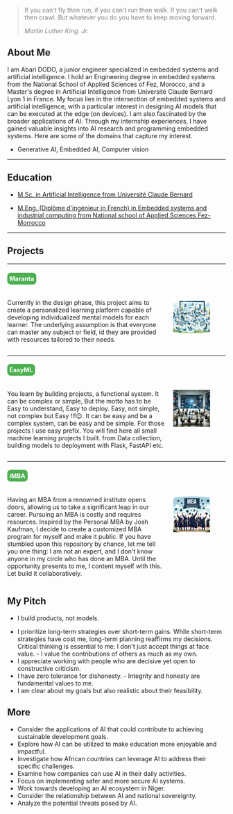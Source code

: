 <!-- >> I believe in an architecture not on data. Intelligent come from architecture not from a lot of data.
             I believe in Tiny than large. Does the amount of knowledge make one intelligent ? oups I guess not, 
             Does good reasonning result in good outcomes, arguably yes. Does memory and brain are crucial? 
             I think so. Does AI will replace Humans or pause Existential risk? Ok, That is kind rude. 
             They say open source but they are they only who have power to train them ? Irony, Irony, Irony… -->
<script src="https://cdn.jsdelivr.net/npm/@popperjs/core@2.11.8/dist/umd/popper.min.js" integrity="sha384-I7E8VVD/ismYTF4hNIPjVp/Zjvgyol6VFvRkX/vR+Vc4jQkC+hVqc2pM8ODewa9r" crossorigin="anonymous"></script>
<script src="https://cdn.jsdelivr.net/npm/bootstrap@5.3.3/dist/js/bootstrap.min.js" integrity="sha384-0pUGZvbkm6XF6gxjEnlmuGrJXVbNuzT9qBBavbLwCsOGabYfZo0T0to5eqruptLy" crossorigin="anonymous"></script>
<style>
    .project {
        color: blue;
    }
    img {
  width: 70%;
  height: 70%;
}
</style>

<blockquote style='color:grey;'>If you can't fly then run, if you can't run then walk. If you can't walk then crawl. But whatever you do you have to keep moving forward.

<cite>Martin Luther King. Jr. </cite> </blockquote> 

## About Me

I am Abari DODO, a junior engineer specialized in embedded systems and artificial intelligence. I hold an Engineering degree in embedded systems from the National School of Applied Sciences of Fez, Morocco, and a Master's degree in Artificial Intelligence from Université Claude Bernard Lyon 1 in France. My focus lies in the intersection of embedded systems and artificial intelligence, with a particular interest in designing AI models that can be executed at the edge (on devices). I am also fascinated by the broader applications of AI. Through my internship experiences, I have gained valuable insights into AI research and programming embedded systems. Here are some of the domains that capture my interest.

- Generative AI, Embedded AI, Computer vision
---------

## Education

- [M.Sc. in Artificial Intelligence from Université Claude Bernard](https://ensaf.ac.ma/)

- [M.Eng. (Diplôme d'ingénieur in French) in Embedded systems and industrial computing from National school of Applied Sciences Fez-Morrocco](https://www.univ-lyon1.fr/)

---------

## Projects

<!-- Maranta project -->
---
<h4 class='project'> <a href="https://github.com/abari111/maranta" style="background-color: #4CAF50; color: white; padding: 5px 5px; text-align: center; text-decoration: none; display: inline-block; border-radius: 8px; margin: 0px 0px; cursor: pointer;">
Maranta</a></h4>

<div style="display: flex;">

<div style="flex: 3; padding-right: 10px;">



Currently in the design phase, this project aims to create a personalized learning platform capable of developing individualized mental models for each learner. The underlying assumption is that everyone can master any subject or field, id they are provided with resources tailored to their needs.

</div>
<div style="flex: 1; padding-left: 10px;">

<img
  class="fit-picture"
  src="assets/img/maranta.png"
  alt="Grapefruit slice atop a pile of other slices" />

</div>
</div>

<!-- EasyML project -->
---
<h4 class='project'> <a href="https://github.com/abari111/easyML" style="background-color: #4CAF50; color: white; padding: 5px 5px; text-align: center; text-decoration: none; display: inline-block; border-radius: 8px; margin: 0px 0px; cursor: pointer;">
   EasyML
</a></h4>
<!-- <h3 class='project'>EasyML</h3> -->
<div style="display: flex;">

<div style="flex: 3; padding-right: 10px;">



You learn by building projects, a functional system. It can be complex or simple, But the motto has to be Easy to understand, Easy to deploy. Easy, not simple, not complex but Easy !!!😉. It can be easy and be a complex system, can be easy and be simple. For those projects I use easy prefix.
You will find here  all small machine learning projects I built. from Data collection, building models to deployment with Flask, FastAPI etc.

</div>
<div style="flex: 1; padding-left: 10px;">

<img
  class="fit-picture"
  src="assets/img/easyml.png"
  alt="Grapefruit slice atop a pile of other slices" />

</div>
</div>

<!-- iMBA project -->
---
<h4 class='project'> <a href="https://github.com/abari111/iMBA" style="background-color: #4CAF50; color: white; padding: 5px 5px; text-align: center; text-decoration: none; display: inline-block; border-radius: 8px; margin: 0px 0px; cursor: pointer;">
   iMBA
</a></h4>

<div style="display: flex;">

<div style="flex: 3; padding-right: 10px;">

Having an MBA from a renowned institute opens doors, allowing us to take a significant leap in our career. Pursuing an MBA is costly and requires resources. Inspired by the Personal MBA by Josh Kaufman, I decide to create a customized MBA program for myself and make it public. If you have stumbled upon this repository by chance, let me tell you one thing: I am not an expert, and I don't know anyone in my circle who has done an MBA. Until the opportunity presents to me, I content myself with this. Let build it collaboratively.
</div>
<div style="flex: 1; padding-left: 10px;">

<img
  class="fit-picture"
  src="assets/img/imba.png"
  alt="Grapefruit slice atop a pile of other slices" />

</div>

</div>

## My Pitch
<!-- - I build product not models
- I value trust
- Team work is everything, driven team to success and make individual strenght accountable
- I value long-term strategy than short-term strategy (the latter cost me a lot, the former convince me in my choices)
- I value Critical thinking then barely accepting things.
- Other people contributions are as important as mine.
- I like to work with people who know what they want (but they can accept positive critics)
- I don't like cheater, they fool theirself. Integrity and honesty are everything.
- I know what I want, but Know when it is impossible to get.
- Is it physically impossible to do it? No; is it  it? No; So you are saying, it is possible. -->
- I build products, not models.
<!-- - Trust and teamwork are paramount to me; I drive teams towards success while ensuring individual strengths are recognized and utilized. -->
- I prioritize long-term strategies over short-term gains. While short-term strategies have cost me, long-term planning reaffirms my decisions.
Critical thinking is essential to me; I don't just accept things at face value. - I value the contributions of others as much as my own.
- I appreciate working with people who are decisive yet open to constructive criticism.
- I have zero tolerance for dishonesty. - Integrity and honesty are fundamental values to me.
- I am clear about my goals but also realistic about their feasibility.
<!-- - If something is not physically impossible, I believe in exploring its potential to make it possible. -->

## More 
<!-- - Try to think about applications of AI that can help to reach sustainable development objectives
- How AI can be used to make education enjoyable and more impactful
- How African countries can leverage AI to solve their problems
- How companies can used AI to be more productive
- Implement more safe, secure AI 
- Develop AI ecosystem in my country (Niger)
- AI and sovereignty
- AI threats -->

- Consider the applications of AI that could contribute to achieving sustainable development goals.
- Explore how AI can be utilized to make education more enjoyable and impactful.
- Investigate how African countries can leverage AI to address their specific challenges.
- Examine how companies can use AI in their daily activities.
- Focus on implementing safer and more secure AI systems.
- Work towards developing an AI ecosystem in Niger.
- Consider the relationship between AI and national sovereignty.
- Analyze the potential threats posed by AI.